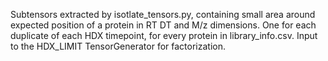 Subtensors extracted by isotlate_tensors.py, containing small area around expected position of a protein in RT DT and M/z dimensions. One for each duplicate of each HDX timepoint, for every protein in library_info.csv. Input to the HDX_LIMIT TensorGenerator for factorization.
